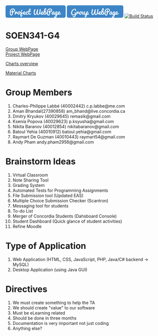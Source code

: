 [![Start project](./frontend/images/open.png)](http://sample-env.emtpabv7s6.ca-central-1.elasticbeanstalk.com/Integration/login.php)
[![Start project](./frontend/images/group.png)](https://abhandal.github.io/SOEN341-G4/)
[![Build Status](https://travis-ci.com/abhandal/SOEN341-G4.svg?token=Fyrgscu4gzYXetd7HgGn&branch=master)](https://travis-ci.com/abhandal/SOEN341-G4)
# SOEN341-G4

<a href="https://abhandal.github.io/SOEN341-G4/">Group WebPage</a><br>
<a href="http://sample-env.emtpabv7s6.ca-central-1.elasticbeanstalk.com/Integration/login.php"> Project WebPage </a>

[Charts overview](https://github.com/abhandal/SOEN341-G4/blob/master/Documentation/Charts/data_structure.md)

[Material Charts](https://b5n.github.io/repo_selection.html)

<h1>Group Members</h1>
<ol>
  <li>Charles-Philippe Labbé (40002442)  c.p.labbe@me.com</li>
  <li>Aman Bhandal(27390858) am_bhand@live.concordia.ca</li>
  <li>Dmitry Kryukov (40029645) remasik@gmail.com</li>
  <li>Ksenia Popova (40029623) p.ksyusha@gmail.com</li>
  <li>Nikita Baranov (40012854) nikitabaranov@gmail.com</li>
  <li>Batoul Yehia (40010912) batoul.yehia@gmail.com</li>
  <li>Raymart De Guzman (40010443) raymart54@gmail.com</li>
  <li>Andy Pham andy.pham2956@gmail.com</li>
</ol>

<h1>Brainstorm Ideas</h1>
<ol>
  <li>Virtual Classroom</li>
  <li>Note Sharing Tool</li>
  <li>Grading System</li>
  <li>Automated Tests for Programming Assignments</li>
  <li>File Submission tool (Updated EAS)</li>
  <li>Multiple Choice Submission Checker (Scantron)</li>
  <li>Messaging tool for students</li>
  <li>To-do List</li>
  <li>Merger of Concordia Students (Dahsboard Console)</li>
  <li>Student Dashboard (Quick glance of student activities)</li>
  <li>Refine Moodle</li>
</ol>

<h1>Type of Application</h1>
<ol>
  <li>Web Application (HTML, CSS, JavaScript, PHP, Java/C# backend -> MySQL)</li>
  <li>Desktop Application (using Java GUI)</li>
</ol>

<h1>Directives</h1>
<ol>
  <li>We must create something to help the TA</li>
  <li>We should create "value" to our software</li>
  <li>Must be eLearning related</li>
  <li>Should be done in three months</li>
  <li>Documentation is very important not just coding</li>
  <li>Anything else?</li>
</ol>
